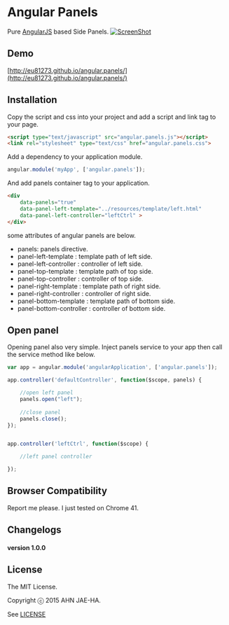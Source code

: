 Angular Panels
================

Pure [AngularJS](http://www.angularjs.org) based Side Panels.
[![ScreenShot](https://rawgit.com/eu81273/angular.panels/gh-pages/images/preview.png)](http://eu81273.github.io/angular.panels/)


## Demo

[http://eu81273.github.io/angular.panels/](http://eu81273.github.io/angular.panels/)



## Installation

Copy the script and css into your project and add a script and link tag to your page.

```html
<script type="text/javascript" src="angular.panels.js"></script>
<link rel="stylesheet" type="text/css" href="angular.panels.css">
```

Add a dependency to your application module.

```javascript
angular.module('myApp', ['angular.panels']);
```

And add panels container tag to your application.

```html
<div
	data-panels="true"
	data-panel-left-template="../resources/template/left.html"
	data-panel-left-controller="leftCtrl" >
</div>

```

some attributes of angular panels are below.

- panels: panels directive.
- panel-left-template : template path of left side.
- panel-left-controller : controller of left side.
- panel-top-template : template path of top side.
- panel-top-controller : controller of top side.
- panel-right-template : template path of right side.
- panel-right-controller : controller of right side.
- panel-bottom-template : template path of bottom side.
- panel-bottom-controller : controller of bottom side.


## Open panel

Opening panel also very simple. Inject panels service to your app then call the service method like below.


```javascript
var app = angular.module('angularApplication', ['angular.panels']);

app.controller('defaultController', function($scope, panels) {

	//open left panel
	panels.open("left");
	
	//close panel
	panels.close();
});


app.controller('leftCtrl', function($scope) {

	//left panel controller

});

```

## Browser Compatibility

Report me please. I just tested on Chrome 41.

## Changelogs


#### version 1.0.0


## License

The MIT License.

Copyright ⓒ 2015 AHN JAE-HA.

See [LICENSE](https://github.com/eu81273/angular.panels/blob/master/LICENSE)
